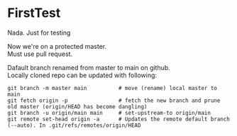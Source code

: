 # FirstTest
Nada. Just for testing


Now we're on a protected master.  
Must use pull request.  

Dafault branch renamed from master to main on github.  
Locally cloned repo can be updated with following:  
```
git branch -m master main          # move (rename) local master to main
git fetch origin -p                # fetch the new branch and prune old master (origin/HEAD has become dangling)
git branch -u origin/main main     # set-upstream-to origin/main
git remote set-head origin -a      # Updates the remote default branch (--auto). In .git/refs/remotes/origin/HEAD
```
